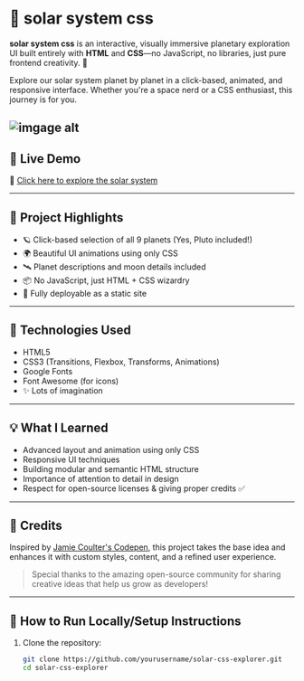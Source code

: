 # 🌌 solar system css

**solar system css** is an interactive, visually immersive planetary exploration UI built entirely with **HTML** and **CSS**—no JavaScript, no libraries, just pure frontend creativity. 🚀

Explore our solar system planet by planet in a click-based, animated, and responsive interface. Whether you're a space nerd or a CSS enthusiast, this journey is for you.

![imgage alt](imgae)
---

## 🚀 Live Demo

🔗 [Click here to explore the solar system](https://rajatsw.github.io/solar_system_css/)


---

## 🧠 Project Highlights

- 🪐 Click-based selection of all 9 planets (Yes, Pluto included!)
- 🌍 Beautiful UI animations using only CSS
- 🛰️ Planet descriptions and moon details included
- 📦 No JavaScript, just HTML + CSS wizardry
- 🎯 Fully deployable as a static site

---

## 🔧 Technologies Used

- HTML5
- CSS3 (Transitions, Flexbox, Transforms, Animations)
- Google Fonts
- Font Awesome (for icons)
- ✨ Lots of imagination

---

## 💡 What I Learned

- Advanced layout and animation using only CSS
- Responsive UI techniques
- Building modular and semantic HTML structure
- Importance of attention to detail in design
- Respect for open-source licenses & giving proper credits ✅

---

## 🙌 Credits

Inspired by [Jamie Coulter's Codepen](https://codepen.io/jcoulterdesign/pen/ZxXbeP), this project takes the base idea and enhances it with custom styles, content, and a refined user experience.
> Special thanks to the amazing open-source community for sharing creative ideas that help us grow as developers!

---

## 📁 How to Run Locally/Setup Instructions

1. Clone the repository:
   ```bash
   git clone https://github.com/yourusername/solar-css-explorer.git
   cd solar-css-explorer
